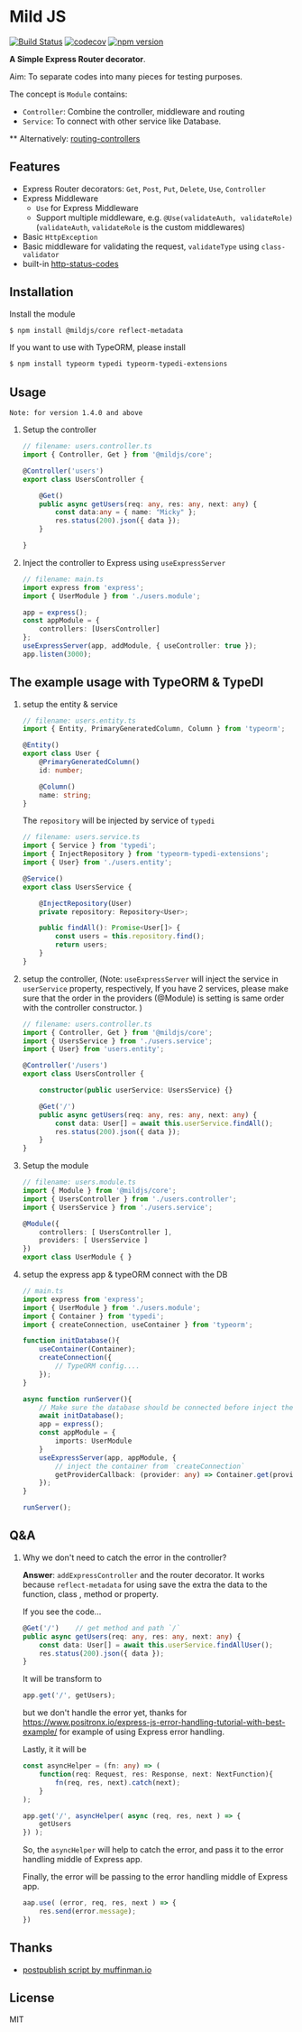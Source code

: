# Mild JS

[![Build Status](https://travis-ci.org/mildronize/mildjs.svg?branch=main)](https://travis-ci.org/mildronize/mildjs) [![codecov](https://codecov.io/gh/mildronize/mildjs/branch/main/graph/badge.svg?token=ELlWnSm2Jb)](https://codecov.io/gh/mildronize/mildjs) [![npm version](https://badge.fury.io/js/%40mildjs%2Fcore.svg)](https://badge.fury.io/js/%40mildjs%2Fcore)

**A Simple Express Router decorator**.

Aim: To separate codes into many pieces for testing purposes.

The concept is `Module` contains:

- `Controller`: Combine the controller, middleware and routing
- `Service`: To connect with other service like Database.

** Alternatively: [routing-controllers](https://github.com/typestack/routing-controllers)

## Features

- Express Router decorators: `Get`, `Post`, `Put`, `Delete`, `Use`, `Controller`
- Express Middleware
  - `Use` for Express Middleware
  - Support multiple middleware, e.g. `@Use(validateAuth, validateRole)` (`validateAuth`, `validateRole` is the custom middlewares)
- Basic `HttpException`
- Basic middleware for validating the request, `validateType` using `class-validator`
- built-in [http-status-codes](https://github.com/prettymuchbryce/http-status-codes)


## Installation

Install the module

```bash
$ npm install @mildjs/core reflect-metadata
```

If you want to use with TypeORM, please install

```bash
$ npm install typeorm typedi typeorm-typedi-extensions
```


## Usage

```
Note: for version 1.4.0 and above
```

1. Setup the controller

    ```typescript
    // filename: users.controller.ts
    import { Controller, Get } from '@mildjs/core';

    @Controller('users')
    export class UsersController {

        @Get()
        public async getUsers(req: any, res: any, next: any) {
            const data:any = { name: "Micky" };
            res.status(200).json({ data });
        }

    }
    ```

2. Inject the controller to Express using `useExpressServer`

    ```typescript
    // filename: main.ts
    import express from 'express';
    import { UserModule } from './users.module';

    app = express();
    const appModule = {
        controllers: [UsersController]
    };
    useExpressServer(app, addModule, { useController: true });
    app.listen(3000);
    ```

## The example usage with TypeORM & TypeDI

1. setup the entity & service

    ```typescript
    // filename: users.entity.ts
    import { Entity, PrimaryGeneratedColumn, Column } from 'typeorm';

    @Entity()
    export class User {
        @PrimaryGeneratedColumn()
        id: number;

        @Column()
        name: string;
    }
    ```

    The `repository` will be injected by service of `typedi`

    ```typescript
    // filename: users.service.ts
    import { Service } from 'typedi';
    import { InjectRepository } from 'typeorm-typedi-extensions';
    import { User} from './users.entity';

    @Service()
    export class UsersService {

        @InjectRepository(User)
        private repository: Repository<User>;

        public findAll(): Promise<User[]> {
            const users = this.repository.find();
            return users;
        }
    }
    ```



2. setup the controller, (Note: `useExpressServer` will inject the service in `userService` property, respectively, If you have 2 services, please make sure that the order in the providers (@Module) is setting is same order with the controller constructor. )

    ```typescript
    // filename: users.controller.ts
    import { Controller, Get } from '@mildjs/core';
    import { UsersService } from './users.service';
    import { User} from 'users.entity';

    @Controller('/users')
    export class UsersController {

        constructor(public userService: UsersService) {}

        @Get('/')
        public async getUsers(req: any, res: any, next: any) {
            const data: User[] = await this.userService.findAll();
            res.status(200).json({ data });
        }
    }
    ```

3. Setup the module

    ```typescript
    // filename: users.module.ts
    import { Module } from '@mildjs/core';
    import { UsersController } from './users.controller';
    import { UsersService } from './users.service';

    @Module({
        controllers: [ UsersController ],
        providers: [ UsersService ]
    })
    export class UserModule { }
    ```

4. setup the express app & typeORM connect with the DB

    ```typescript
    // main.ts
    import express from 'express';
    import { UserModule } from './users.module';
    import { Container } from 'typedi';
    import { createConnection, useContainer } from 'typeorm';

    function initDatabase(){
        useContainer(Container);
        createConnection({
            // TypeORM config....
        });
    }

    async function runServer(){
        // Make sure the database should be connected before inject the providers
        await initDatabase();
        app = express();
        const appModule = {
            imports: UserModule
        }
        useExpressServer(app, appModule, {
            // inject the container from `createConnection`
            getProviderCallback: (provider: any) => Container.get(provider);
        });
    }

    runServer();
    ```


## Q&A 

1. Why we don't need to catch the error in the controller?

    **Answer**: `addExpressController` and the router decorator. It works because `reflect-metadata` for using  save the extra the data to the function, class , method or property.

    If you see the code...

    ```typescript
    @Get('/')    // get method and path `/`
    public async getUsers(req: any, res: any, next: any) {
        const data: User[] = await this.userService.findAllUser();
        res.status(200).json({ data });
    }
    ```

    It will be transform to 

    ```typescript
    app.get('/', getUsers);
    ```

    but we don't handle the error yet, thanks for https://www.positronx.io/express-js-error-handling-tutorial-with-best-example/
    for example of using Express error handling.

    Lastly, it it will be

    ```typescript
    const asyncHelper = (fn: any) => (
        function(req: Request, res: Response, next: NextFunction){
            fn(req, res, next).catch(next);
        }
    );

    app.get('/', asyncHelper( async (req, res, next ) => {
        getUsers
    }) );
    ```

    So, the `asyncHelper` will help to catch the error, and pass it to the error handling middle of Express app.

    Finally, the error will be passing to the error handling middle of Express app. 

    ```typescript
    aap.use( (error, req, res, next ) => {
        res.send(error.message);
    })
    ```

## Thanks

- [postpublish script by muffinman.io](https://muffinman.io/add-git-version-tag-after-publishing-to-npm/)

## License

MIT
